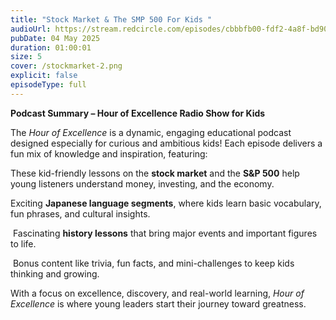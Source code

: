 ```yaml
---
title: "Stock Market & The SMP 500 For Kids "
audioUrl: https://stream.redcircle.com/episodes/cbbbfb00-fdf2-4a8f-bd90-2837508939b0/stream.mp3
pubDate: 04 May 2025
duration: 01:00:01
size: 5
cover: /stockmarket-2.png
explicit: false
episodeType: full
---
```

**Podcast Summary – Hour of Excellence Radio Show for Kids**

The *Hour of Excellence* is a dynamic, engaging educational podcast designed especially for curious and ambitious kids! Each episode delivers a fun mix of knowledge and inspiration, featuring:

These kid-friendly lessons on the **stock market** and the **S&P 500** help young listeners understand money, investing, and the economy.

Exciting **Japanese language segments**, where kids learn basic vocabulary, fun phrases, and cultural insights.

 Fascinating **history lessons** that bring major events and important figures to life.

 Bonus content like trivia, fun facts, and mini-challenges to keep kids thinking and growing.

With a focus on excellence, discovery, and real-world learning, *Hour of Excellence* is where young leaders start their journey toward greatness.